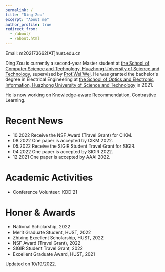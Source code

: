 ```yaml
---
permalink: /
title: "Ding Zou"
excerpt: "About me"
author_profile: true
redirect_from: 
  - /about/
  - /about.html
---
```




Email: m202173662[AT]hust.edu.cn

Ding Zou is currently a second-year Master student at <a href="http://cs.hust.edu.cn/" target="_blank">the
School of Computer Science and Technology, Huazhong University of Science and Technology</a>, supervised by <a href="https://www.eric-weiwei.com/" target="_blank"> Prof.Wei Wei</a>. 
He was granted the bachelor's degree in Electrical Engineering
at <a href="http://oei.hust.edu.cn/" target="_blank">the
School of Optics and Electronic Information, Huazhong University of Science and Technology</a> in 2021.

He is now working on Knowledge-aware Recommendation, Contrastive Learning.

Recent News
=====
* 10.2022 Receive the NSF Award (Travel Grant) for CIKM.
* 08.2022 One paper is accepted by CIKM 2022.
* 05.2022 Receive the SIGIR Student Travel Grant for SIGIR.
* 04.2022 One paper is accepted by SIGIR 2022.
* 12.2021 One paper is accepted by AAAI 2022.

<!-- Work experience
======
* 07.2017 -- 06.2018 Research Intern, Horizon Robotics Inc.
  * Model-based reinforcement learning for autonomous driving. -->

  
Academic Activities
======
  
  * Conference Volunteer: KDD'21

<!--   * Conference PC member: ACML'20, CIKM'21'20, ICDE'20, IJCAI'20, SIGIR'20'19, SIGMOD'20, VLDB'21, WSDM'21'20 -->

Honer & Awards
======
* National Scholarship, 2022
* Merit Graduate Student, HUST, 2022
* Zhixing Excellent Scholarship, HUST, 2022
* NSF Award (Travel Grant), 2022
* SIGIR Student Travel Grant, 2022
* Excellent Graduate Award, HUST, 2021



Updated on 10/19/2022.
